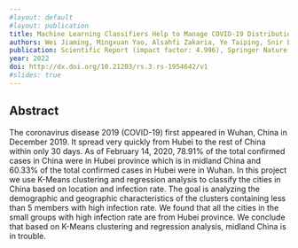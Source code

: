 ```yaml
---
#layout: default
#layout: publication
title: Machine Learning Classifiers Help to Manage COVID-19 Distribution in China
authors: Wei Jiaming, Mingxuan Yao, Alsahfi Zakaria, Ye Taiping, Snir Eli, Rahmani Bahareh
publication: Scientific Report (impact factor: 4.996), Springer Nature.
year: 2022
doi: http://dx.doi.org/10.21203/rs.3.rs-1954642/v1
#slides: true
---
```


## Abstract

The coronavirus disease 2019 (COVID-19) first appeared in Wuhan, China in December 2019. It spread very quickly from Hubei to the rest of China within only 30 days. As of February 14, 2020, 78.91% of the total confirmed cases in China were in Hubei province which is in midland China and 60.33% of the total confirmed cases in Hubei were in Wuhan. In this project we use K-Means clustering and regression analysis to classify the cities in China based on location and infection rate. The goal is analyzing the demographic and geographic characteristics of the clusters containing less than 5 members with high infection rate. We found that all the cities in the small groups with high infection rate are from Hubei province. We conclude that based on K-Means clustering and regression analysis, midland China is in trouble.
